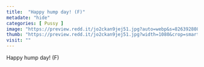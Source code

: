 ```yaml
---
title:  "Happy hump day! (F)"
metadate: "hide"
categories: [ Pussy ]
image: "https://preview.redd.it/jo2ckan9jej51.jpg?auto=webp&s=826392808fd1b783d82492171140549ffe6ec72a"
thumb: "https://preview.redd.it/jo2ckan9jej51.jpg?width=1080&crop=smart&auto=webp&s=c8c0f85ddc617781d3fde457c9ad7b3b6ea0b36f"
visit: ""
---
```

Happy hump day! (F)
